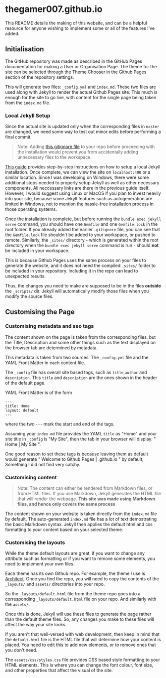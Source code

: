 # thegamer007.github.io
This README details the making of this website, and can be a helpful resource for anyone wishing to implement some or all of the features I've added.

## Initialisation
The GitHub repository was made as described in the GitHub Pages documentation for making a User or Organisation Page. The theme for the site can be selected through the Theme Chooser in the Github Pages section of the repository settings.

This will generate two files: `_config.yml` and `index.md`. These two files are used along with Jekyll to render the actual Github Pages site. This much is enough for the site to go live, with content for the single page being taken from the `index.md` file.

### Local Jekyll Setup
Since the actual site is updated only when the corresponding files in `master` are changed, we need some way to test out minor edits before performing a final commit.

> Note: Adding [this gitignore file](https://gist.github.com/bradonomics/cf5984b6799da7fdfafd) to your repo before proceeding with the installation would prevent you from accidentally adding unnecessary files to the workspace.

[This guide](https://help.github.com/articles/setting-up-your-github-pages-site-locally-with-jekyll/) provides step-by-step instructions on how to setup a local Jekyll installation.
Once complete, we can view the site on `localhost:400` or a similar location. Since I was developing on Windows, there were some additional steps needed to properly setup Jekyll as well as other necessary components. All neccessary links are there in the previous guide itself. 
However, I would suggest using Linux or MacOS if you plan to invest heavily into your site, because some Jekyll features such as autogeneration are limited in Windows, not to mention the hassle-free installation process in those operating systems.

Once the installation is complete, but before running the `bundle exec jekyll serve` command, you should have one `Gemfile` and one `Gemfile.lock` in the root folder. If you already added the earlier `.gitignore` file, you can see that the `Gemfile.lock` file shouldn't be added to your workspace, or pushed to remote.
Similarly, the `_sites/` directory - which is generated within the root directory when the `bundle exec jekyll serve` command is run - should **not** be included in your workspace.

This is because Github Pages uses the same process on your files to generate the website, and it does not need the compiled `_sites/` folder to be included in your repository. Including it in the repo can lead to unexpected results.

Thus, the changes you need to make are supposed to be in the files **outside** the `_scripts/` dir. Jekyll will automatically modify those files when you modify the source files.

## Customising the Page

### Customising metadata and seo tags

The content shown on the page is taken from the corresponding files, but the Title, Description and some other things such as the text displayed on the browser tab are determined by metadata.

This metadata is taken from two sources: The `_config.yml` file and the YAML Front Matter in each content file.

The `_config` file has overall site based tags, such as `title`,`author` and `description`. This `title` and `description` are the ones shown in the header of the default page.

YAML Front Matter is of the form
```
---
title: Home
layout: default
---
```
where the two `---` mark the start and end of the tags.

Assuming your `index.md` file provides the YAML `title` as "Home" and your site title in `_config` is "My Site", then the tab in your browser will display: " Home | My Site ".

One good reason to set these tags is because leaving them as default would generate " Welcome to Github Pages | <username>.github.io " by default; Something I did not find very catchy.

### Customising content

> Note: The content can either be rendered from Markdown files, or from HTML files. If you use Markdown, Jekyll generates the HTML file that will render the webpage. **This site was made using Markdown files, and hence only covers the same process**

The content shown on your website is taken directly from the `index.md` file by default. The auto-generated `index.md` file has a lot of text demostrating the basic Markdown syntax. Jekyll then applies the default html and css formatting to your content based on your selected theme.

### Customising the layouts

While the theme default layouts are great, if you want to change any attribute such as formatting or if you want to remove some elements, you need to implement your own files.

Each theme has its own Github repo. For example, the theme I use is [Architect](https://github.com/pages-themes/architect). Once you find the repo, you will need to copy the contents of the `_layouts/` and `assets/` directories into your repo.

So the `_layouts/default.html` file from the theme repo goes into a corresponding `_layouts/default.html` file on your repo. And similarly with the `assets/`.

Once this is done, Jekyll will use these files to generate the page rather than the default theme files. So, any changes you make to these files will affect the way your site looks.

If you aren't that well-versed with web development, then keep in mind that the `default.html` file is the HTML file that will determine how your content is placed. You need to edit this to add new elements, or to remove ones that you don't need.

The `assets/css/styles.css` file provides CSS based style formatting to your HTML elements. This is where you can change the font colour, font size, and other properties that affect the visual of the site.
